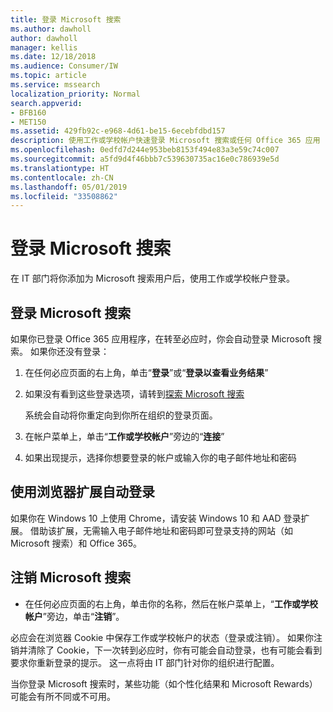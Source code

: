 ```yaml
---
title: 登录 Microsoft 搜索
ms.author: dawholl
author: dawholl
manager: kellis
ms.date: 12/18/2018
ms.audience: Consumer/IW
ms.topic: article
ms.service: mssearch
localization_priority: Normal
search.appverid:
- BFB160
- MET150
ms.assetid: 429fb92c-e968-4d61-be15-6ecebfdbd157
description: 使用工作或学校帐户快速登录 Microsoft 搜索或任何 Office 365 应用
ms.openlocfilehash: 0edfd7d244e953beb8153f494e83a3e59c74c007
ms.sourcegitcommit: a5fd9d4f46bbb7c539630735ac16e0c786939e5d
ms.translationtype: HT
ms.contentlocale: zh-CN
ms.lasthandoff: 05/01/2019
ms.locfileid: "33508862"
---
```

# <a name="sign-in-to-microsoft-search"></a>登录 Microsoft 搜索

在 IT 部门将你添加为 Microsoft 搜索用户后，使用工作或学校帐户登录。
  
## <a name="sign-in-to-microsoft-search"></a>登录 Microsoft 搜索

如果你已登录 Office 365 应用程序，在转至必应时，你会自动登录 Microsoft 搜索。 如果你还没有登录：
  
1. 在任何必应页面的右上角，单击“**登录**”或“**登录以查看业务结果**”
    
2. 如果没有看到这些登录选项，请转到[探索 Microsoft 搜索](https://www.bing.com/business/explore)
    
    系统会自动将你重定向到你所在组织的登录页面。
    
3. 在帐户菜单上，单击“**工作或学校帐户**”旁边的“**连接**”
    
4. 如果出现提示，选择你想要登录的帐户或输入你的电子邮件地址和密码
    
## <a name="use-a-browser-extension-to-sign-in-automatically"></a>使用浏览器扩展自动登录

如果你在 Windows 10 上使用 Chrome，请安装 Windows 10 和 AAD 登录扩展。 借助该扩展，无需输入电子邮件地址和密码即可登录支持的网站（如 Microsoft 搜索）和 Office 365。
  
## <a name="sign-out-of-microsoft-search"></a>注销 Microsoft 搜索

- 在任何必应页面的右上角，单击你的名称，然后在帐户菜单上，“**工作或学校帐户**”旁边，单击“**注销**”。
    
必应会在浏览器 Cookie 中保存工作或学校帐户的状态（登录或注销）。 如果你注销并清除了 Cookie，下一次转到必应时，你有可能会自动登录，也有可能会看到要求你重新登录的提示。 这一点将由 IT 部门针对你的组织进行配置。
  
当你登录 Microsoft 搜索时，某些功能（如个性化结果和 Microsoft Rewards）可能会有所不同或不可用。

  

